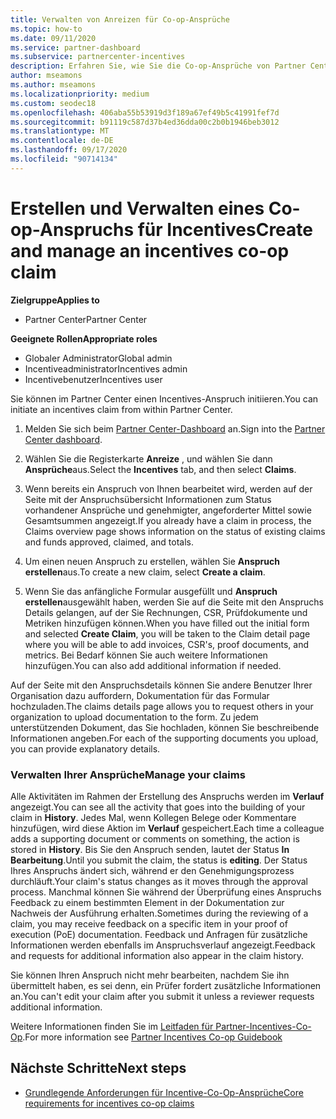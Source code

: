 ```yaml
---
title: Verwalten von Anreizen für Co-op-Ansprüche
ms.topic: how-to
ms.date: 09/11/2020
ms.service: partner-dashboard
ms.subservice: partnercenter-incentives
description: Erfahren Sie, wie Sie die Co-op-Ansprüche von Partner Center initiieren. Alle Aktivitäten im Rahmen der Erstellung des Anspruchs werden im Verlauf angezeigt.
author: mseamons
ms.author: mseamons
ms.localizationpriority: medium
ms.custom: seodec18
ms.openlocfilehash: 406aba55b53919d3f189a67ef49b5c41991fef7d
ms.sourcegitcommit: b91119c587d37b4ed36dda00c2b0b1946beb3012
ms.translationtype: MT
ms.contentlocale: de-DE
ms.lasthandoff: 09/17/2020
ms.locfileid: "90714134"
---
```

# <a name="create-and-manage-an-incentives-co-op-claim"></a><span data-ttu-id="be0f7-104">Erstellen und Verwalten eines Co-op-Anspruchs für Incentives</span><span class="sxs-lookup"><span data-stu-id="be0f7-104">Create and manage an incentives co-op claim</span></span>

<span data-ttu-id="be0f7-105">**Zielgruppe**</span><span class="sxs-lookup"><span data-stu-id="be0f7-105">**Applies to**</span></span>

- <span data-ttu-id="be0f7-106">Partner Center</span><span class="sxs-lookup"><span data-stu-id="be0f7-106">Partner Center</span></span>

<span data-ttu-id="be0f7-107">**Geeignete Rollen**</span><span class="sxs-lookup"><span data-stu-id="be0f7-107">**Appropriate roles**</span></span>

- <span data-ttu-id="be0f7-108">Globaler Administrator</span><span class="sxs-lookup"><span data-stu-id="be0f7-108">Global admin</span></span>
- <span data-ttu-id="be0f7-109">Incentiveadministrator</span><span class="sxs-lookup"><span data-stu-id="be0f7-109">Incentives admin</span></span>
- <span data-ttu-id="be0f7-110">Incentivebenutzer</span><span class="sxs-lookup"><span data-stu-id="be0f7-110">Incentives user</span></span>

<span data-ttu-id="be0f7-111">Sie können im Partner Center einen Incentives-Anspruch initiieren.</span><span class="sxs-lookup"><span data-stu-id="be0f7-111">You can initiate an incentives claim from within Partner Center.</span></span>

1. <span data-ttu-id="be0f7-112">Melden Sie sich beim [Partner Center-Dashboard](https://partner.microsoft.com/dashboard/) an.</span><span class="sxs-lookup"><span data-stu-id="be0f7-112">Sign into the [Partner Center dashboard](https://partner.microsoft.com/dashboard/).</span></span>

2. <span data-ttu-id="be0f7-113">Wählen Sie die Registerkarte **Anreize** , und wählen Sie dann **Ansprüche**aus.</span><span class="sxs-lookup"><span data-stu-id="be0f7-113">Select the **Incentives** tab, and then select **Claims**.</span></span>

3. <span data-ttu-id="be0f7-114">Wenn bereits ein Anspruch von Ihnen bearbeitet wird, werden auf der Seite mit der Anspruchsübersicht Informationen zum Status vorhandener Ansprüche und genehmigter, angeforderter Mittel sowie Gesamtsummen angezeigt.</span><span class="sxs-lookup"><span data-stu-id="be0f7-114">If you already have a claim in process, the Claims overview page shows information on the status of existing claims and funds approved, claimed, and totals.</span></span>

4. <span data-ttu-id="be0f7-115">Um einen neuen Anspruch zu erstellen, wählen Sie **Anspruch erstellen**aus.</span><span class="sxs-lookup"><span data-stu-id="be0f7-115">To create a new claim, select **Create a claim**.</span></span>

5. <span data-ttu-id="be0f7-116">Wenn Sie das anfängliche Formular ausgefüllt und **Anspruch erstellen**ausgewählt haben, werden Sie auf die Seite mit den Anspruchs Details gelangen, auf der Sie Rechnungen, CSR, Prüfdokumente und Metriken hinzufügen können.</span><span class="sxs-lookup"><span data-stu-id="be0f7-116">When you have filled out the initial form and selected **Create Claim**, you will be taken to the Claim detail page where you will be able to add invoices, CSR's, proof documents, and metrics.</span></span> <span data-ttu-id="be0f7-117">Bei Bedarf können Sie auch weitere Informationen hinzufügen.</span><span class="sxs-lookup"><span data-stu-id="be0f7-117">You can also add additional information if needed.</span></span>

<span data-ttu-id="be0f7-118">Auf der Seite mit den Anspruchsdetails können Sie andere Benutzer Ihrer Organisation dazu auffordern, Dokumentation für das Formular hochzuladen.</span><span class="sxs-lookup"><span data-stu-id="be0f7-118">The claims details page allows you to request others in your organization to upload documentation to the form.</span></span> <span data-ttu-id="be0f7-119">Zu jedem unterstützenden Dokument, das Sie hochladen, können Sie beschreibende Informationen angeben.</span><span class="sxs-lookup"><span data-stu-id="be0f7-119">For each of the supporting documents you upload, you can provide explanatory details.</span></span> 

### <a name="manage-your-claims"></a><span data-ttu-id="be0f7-120">Verwalten Ihrer Ansprüche</span><span class="sxs-lookup"><span data-stu-id="be0f7-120">Manage your claims</span></span>

<span data-ttu-id="be0f7-121">Alle Aktivitäten im Rahmen der Erstellung des Anspruchs werden im **Verlauf** angezeigt.</span><span class="sxs-lookup"><span data-stu-id="be0f7-121">You can see all the activity that goes into the building of your claim in **History**.</span></span> <span data-ttu-id="be0f7-122">Jedes Mal, wenn Kollegen Belege oder Kommentare hinzufügen, wird diese Aktion im **Verlauf** gespeichert.</span><span class="sxs-lookup"><span data-stu-id="be0f7-122">Each time a colleague adds a supporting document or comments on something, the action is stored in **History**.</span></span> <span data-ttu-id="be0f7-123">Bis Sie den Anspruch senden, lautet der Status **In Bearbeitung**.</span><span class="sxs-lookup"><span data-stu-id="be0f7-123">Until you submit the claim, the status is **editing**.</span></span> <span data-ttu-id="be0f7-124">Der Status Ihres Anspruchs ändert sich, während er den Genehmigungsprozess durchläuft.</span><span class="sxs-lookup"><span data-stu-id="be0f7-124">Your claim's status changes as it moves through the approval process.</span></span> <span data-ttu-id="be0f7-125">Manchmal können Sie während der Überprüfung eines Anspruchs Feedback zu einem bestimmten Element in der Dokumentation zur Nachweis der Ausführung erhalten.</span><span class="sxs-lookup"><span data-stu-id="be0f7-125">Sometimes during the reviewing of a claim, you may receive feedback on a specific item in your proof of execution (PoE) documentation.</span></span> <span data-ttu-id="be0f7-126">Feedback und Anfragen für zusätzliche Informationen werden ebenfalls im Anspruchsverlauf angezeigt.</span><span class="sxs-lookup"><span data-stu-id="be0f7-126">Feedback and requests for additional information also appear in the claim history.</span></span>

<span data-ttu-id="be0f7-127">Sie können Ihren Anspruch nicht mehr bearbeiten, nachdem Sie ihn übermittelt haben, es sei denn, ein Prüfer fordert zusätzliche Informationen an.</span><span class="sxs-lookup"><span data-stu-id="be0f7-127">You can't edit your claim after you submit it unless a reviewer requests additional information.</span></span>

<span data-ttu-id="be0f7-128">Weitere Informationen finden Sie im [Leitfaden für Partner-Incentives-Co-Op](https://assets.microsoft.com/coop-guidebook.pdf).</span><span class="sxs-lookup"><span data-stu-id="be0f7-128">For more information see [Partner Incentives Co-op Guidebook](https://assets.microsoft.com/coop-guidebook.pdf)</span></span>

## <a name="next-steps"></a><span data-ttu-id="be0f7-129">Nächste Schritte</span><span class="sxs-lookup"><span data-stu-id="be0f7-129">Next steps</span></span>

- [<span data-ttu-id="be0f7-130">Grundlegende Anforderungen für Incentive-Co-Op-Ansprüche</span><span class="sxs-lookup"><span data-stu-id="be0f7-130">Core requirements for incentives co-op claims</span></span>](core-requirements.md)